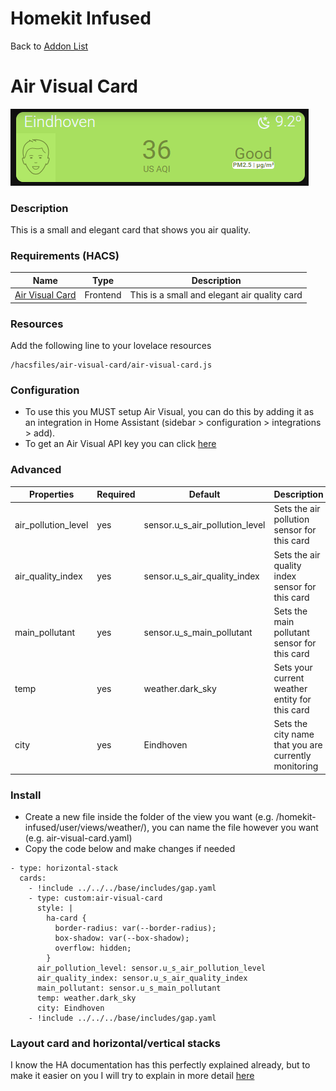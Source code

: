 # Homekit Infused

Back to [Addon List](../addon_list.md)

# Air Visual Card
![Homekit Infused](../images/air-visual-card.png)

### Description
This is a small and elegant card that shows you air quality.

### Requirements (HACS)

| Name | Type  | Description |
|----------------------------------|-------------|---------------------------------------------------------------------------------------------------------------------------------------------------------------------------------------------------------|
| [Air Visual Card](https://github.com/dnguyen800/air-visual-card) | Frontend | This is a small and elegant air quality card |

### Resources
Add the following line to your lovelace resources 
```
/hacsfiles/air-visual-card/air-visual-card.js
```

### Configuration
- To use this you MUST setup Air Visual, you can do this by adding it as an integration in Home Assistant (sidebar > configuration > integrations > add).
- To get an Air Visual API key you can click [here](https://www.iqair.com/air-pollution-data-api)

### Advanced

| Properties | Required | Default | Description |
|----------------------------------|-------------|----------------------------------|----------------------------------------------------------------------------------------------------------------------------------------------------------------------|
| air_pollution_level | yes | sensor.u_s_air_pollution_level | Sets the air pollution sensor for this card |
| air_quality_index | yes | sensor.u_s_air_quality_index | Sets the air quality index sensor for this card |
| main_pollutant | yes | sensor.u_s_main_pollutant | Sets the main pollutant sensor for this card |
| temp | yes | weather.dark_sky | Sets your current weather entity for this card |
| city | yes | Eindhoven | Sets the city name that you are currently monitoring |

### Install
- Create a new file inside the folder of the view you want (e.g. /homekit-infused/user/views/weather/), you can name the file however you want (e.g. air-visual-card.yaml)
- Copy the code below and make changes if needed

```
- type: horizontal-stack
  cards:
    - !include ../../../base/includes/gap.yaml
    - type: custom:air-visual-card
      style: |
        ha-card {
          border-radius: var(--border-radius);
          box-shadow: var(--box-shadow);
          overflow: hidden;
        }
      air_pollution_level: sensor.u_s_air_pollution_level
      air_quality_index: sensor.u_s_air_quality_index
      main_pollutant: sensor.u_s_main_pollutant
      temp: weather.dark_sky
      city: Eindhoven
    - !include ../../../base/includes/gap.yaml
```

### Layout card and horizontal/vertical stacks
I know the HA documentation has this perfectly explained already, but to make it easier on you I will try to explain in more detail [here](../addons/stacks.md)